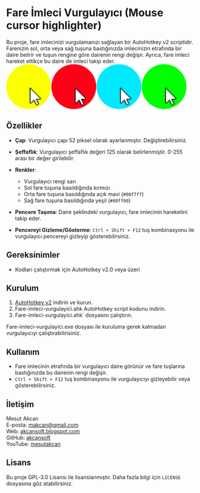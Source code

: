 # Fare İmleci Vurgulayıcı (Mouse cursor highlighter)

Bu proje, fare imlecinizi vurgulamanızı sağlayan bir AutoHotkey v2 scriptidir. Farenizin sol, orta veya sağ tuşuna bastığınızda imlecinizin etrafında bir daire belirir ve tuşun rengine göre dairenin rengi değişir. Ayrıca, fare imleci hareket ettikçe bu daire de imleci takip eder.\
![Screenshot](https://github.com/akcansoft/Fare-imleci-vurgulayici/blob/main/ss.png "Screenshot")

## Özellikler

- **Çap**: Vurgulayıcı çapı 52 piksel olarak ayarlanmıştır. Değiştirebilirsiniz.
- **Şeffaflık**: Vurgulayıcı şeffaflık değeri 125 olarak belirlenmiştir. 0-255 arası bir değer girilebilir.
- **Renkler**: 
  - Vurgulayıcı rengi sarı
  - Sol fare tuşuna basıldığında kırmızı
  - Orta fare tuşuna basıldığında açık mavi (`#00f7ff`)
  - Sağ fare tuşuna basıldığında yeşil (`#00ff00`)
  
- **Pencere Taşıma**: Daire şeklindeki vurgulayıcı, fare imlecinin hareketini takip eder.
- **Pencereyi Gizleme/Gösterme**: `Ctrl + Shift + F12` tuş kombinasyonu ile vurgulayıcı pencereyi gizleyip gösterebilirsiniz.

## Gereksinimler

- Kodları çalıştırmak için AutoHotkey v2.0 veya üzeri

## Kurulum

1. [AutoHotkey v2](https://www.autohotkey.com/) indirin ve kurun.
2. Fare-imleci-vurgulayici.ahk AutoHotkey script kodunu indirin.
3. Fare-imleci-vurgulayici.ahk` dosyasını çalıştırın.

Fare-imleci-vurgulayici.exe dosyası ile kuruluma gerek kalmadan vurgulayıcıyı çalıştırabilirisiniz.

## Kullanım

- Fare imlecinin etrafında bir vurgulayıcı daire görünür ve fare tuşlarına bastığınızda bu dairenin rengi değişir.
- `Ctrl + Shift + F12` tuş kombinasyonu ile vurgulayıcıyı gizleyebilir veya gösterebilirsiniz.

## İletişim

Mesut Akcan  
E-posta: makcan@gmail.com  
Web: [akcansoft.blogspot.com](http://akcansoft.blogspot.com)  
GitHub: [akcansoft](https://github.com/akcansoft)  
YouTube: [mesutakcan](https://youtube.com/mesutakcan)

## Lisans

Bu proje GPL-3.0 Lisansı ile lisanslanmıştır. Daha fazla bilgi için `LICENSE` dosyasına göz atabilirsiniz.

